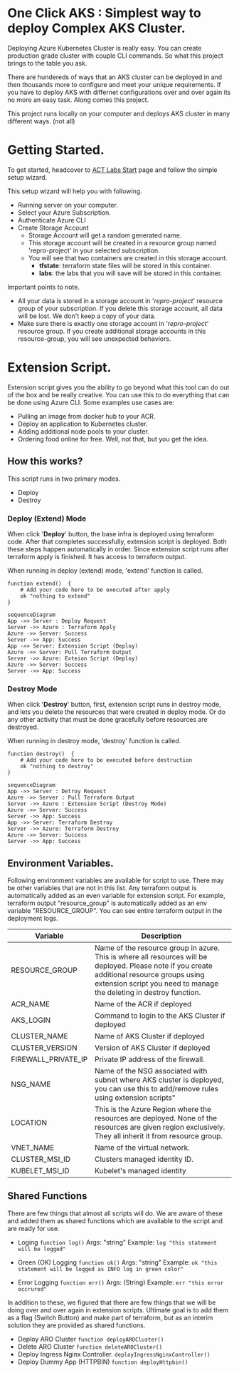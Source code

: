 # One Click AKS : Simplest way to deploy Complex AKS Cluster.

Deploying Azure Kubernetes Cluster is really easy. You can create production grade cluster with couple CLI commands. So what this project brings to the table you ask.

There are hundereds of ways that an AKS cluster can be deployed in and then thousands more to configure and meet your unique requirements. If you have to deploy AKS with differnet configurations over and over again its no more an easy task. Along comes this project.

This project runs locally on your computer and deploys AKS cluster in many different ways. (not all)

# Getting Started.

To get started, headcover to [ACT Labs Start](https://actlabs.azureedge.net/start) page and follow the simple setup wizard.

This setup wizard will help you with following.

-   Running server on your computer.
-   Select your Azure Subscription.
-   Authenticate Azure CLI
-   Create Storage Account
    -   Storage Account will get a random generated name.
    -   This storage account will be created in a resource group named 'repro-project' in your selected subscription.
    -   You will see that two containers are created in this storage account.
        -   **tfstate**: terraform state files will be stored in this container.
        -   **labs**: the labs that you will save will be stored in this container.

Important points to note.

-   All your data is stored in a storage account in '_repro-project_' resource group of your subscription. If you delete this storage account, all data will be lost. We don't keep a copy of your data.
-   Make sure there is exactly one storage account in '_repro-project_' resource group. If you create additional storage accounts in this resource-group, you will see unexpected behaviors.

# Extension Script.

Extension script gives you the ability to go beyond what this tool can do out of the box and be really creative. You can use this to do everything that can be done using Azure CLI. Some examples use cases are:

-   Pulling an image from docker hub to your ACR.
-   Deploy an application to Kubernetes cluster.
-   Adding additional node pools to your cluster.
-   Ordering food online for free. Well, not that, but you get the idea.

## How this works?

This script runs in two primary modes.

-   Deploy
-   Destroy

### Deploy (Extend) Mode

When click '**Deploy**' button, the base infra is deployed using terraform code. After that completes successfully, extension script is deployed. Both these steps happen automatically in order. Since extension script runs after terraform apply is finished. It has access to terraform output.

When running in deploy (extend) mode, 'extend' function is called.

```
function extend()  {
	# Add your code here to be executed after apply
	ok "nothing to extend"
}
```

```mermaid
sequenceDiagram
App ->> Server : Deploy Request
Server ->> Azure : Terraform Apply
Azure ->> Server: Success
Server ->> App: Success
App ->> Server: Extension Script (Deploy)
Azure ->> Server: Pull Terraform Output
Server ->> Azure: Exteion Script (Deploy)
Azure ->> Server: Success
Server ->> App: Success
```

### Destroy Mode

When click '**Destroy**' button, first, extension script runs in destroy mode, and lets you delete the resources that were created in deploy mode. Or do any other activity that must be done gracefully before resources are destroyed.

When running in destroy mode, 'destroy' function is called.

```
function destroy()  {
	# Add your code here to be executed before destruction
	ok "nothing to destroy"
}
```

```mermaid
sequenceDiagram
App ->> Server : Detroy Request
Azure ->> Server : Pull Terraform Output
Server ->> Azure : Extension Script (Destroy Mode)
Azure ->> Server: Success
Server ->> App: Success
App ->> Server: Terraform Destroy
Server ->> Azure: Terraform Destroy
Azure ->> Server: Success
Server ->> App: Success
```

## Environment Variables.

Following environment variables are available for script to use. There may be other variables that are not in this list. Any terraform output is automatically added as an even variable for extension script. For example, terraform output "resource_group" is automatically added as an env variable "RESOURCE_GROUP". You can see entire terraform output in the deployment logs.

| Variable            | Description                                                                                                                                                                                                         |
| ------------------- | ------------------------------------------------------------------------------------------------------------------------------------------------------------------------------------------------------------------- |
| RESOURCE_GROUP      | Name of the resource group in azure. This is where all resources will be deployed. Please note if you create additional resource groups using extension script you need to manage the deleting in destroy function. |
| ACR_NAME            | Name of the ACR if deployed                                                                                                                                                                                         |
| AKS_LOGIN           | Command to login to the AKS Cluster if deployed                                                                                                                                                                     |
| CLUSTER_NAME        | Name of AKS Cluster if deployed                                                                                                                                                                                     |
| CLUSTER_VERSION     | Version of AKS Cluster if deployed                                                                                                                                                                                  |
| FIREWALL_PRIVATE_IP | Private IP address of the firewall.                                                                                                                                                                                 |
| NSG_NAME            | Name of the NSG associated with subnet where AKS cluster is deployed, you can use this to add/remove rules using extension scripts"                                                                                 |
| LOCATION            | This is the Azure Region where the resources are deployed. None of the resources are given region exclusively. They all inherit it from resource group.                                                             |
| VNET_NAME           | Name of the virtual network.                                                                                                                                                                                        |
| CLUSTER_MSI_ID      | Clusters managed identity ID.                                                                                                                                                                                       |
| KUBELET_MSI_ID      | Kubelet's managed identity                                                                                                                                                                                          |

## Shared Functions

There are few things that almost all scripts will do. We are aware of these and added them as shared functions which are available to the script and are ready for use.

-   Loging
    `function log()`
    Args: "string"
    Example: `log "this statement will be logged"`

-   Green (OK) Logging
    `function ok()`
    Args: "string"
    Example: `ok "this statement will be logged as INFO log in green color"`

-   Error Logging
    `function err()`
    Args: (String)
    Example: `err "this error occrured"`

In addition to these, we figured that there are few things that we will be doing over and over again in extension scripts. Ultimate goal is to add them as a flag (Switch Button) and make part of terraform, but as an interim solution they are provided as shared functions.

-   Deploy ARO Cluster
    `function deployAROCluster()`
-   Delete ARO Cluster
    `function deleteAROCluster()`
-   Deploy Ingress Nginx Controller.
    `deployIngressNginxController()`
-   Deploy Dummy App (HTTPBIN)
    `function deployHttpbin()`
